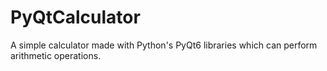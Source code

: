 # PyQtCalculator
A simple calculator made with Python's PyQt6 libraries which can perform arithmetic operations.

